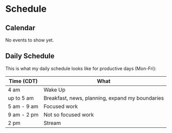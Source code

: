 # Schedule

## Calendar

No events to show yet.

## Daily Schedule

This is what my daily schedule looks like for productive days (Mon-Fri):

| Time (CDT)    | What                                            |
| ------------- | ----------------------------------------------- |
| 4 am          | Wake Up                                         |
| up to 5 am    | Breakfast, news, planning, expand my boundaries |
| 5 am - 9 am   | Focused work                                    |
| 9 am - 2 pm   | Not so focused work                             |
| 2 pm          | Stream                                          |

